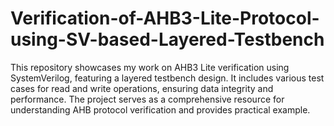# Verification-of-AHB3-Lite-Protocol-using-SV-based-Layered-Testbench
This repository showcases my work on AHB3 Lite verification using SystemVerilog, featuring a layered testbench design. It includes various test cases for read and write operations, ensuring data integrity and performance. The project serves as a comprehensive resource for understanding AHB protocol verification and provides practical example.
